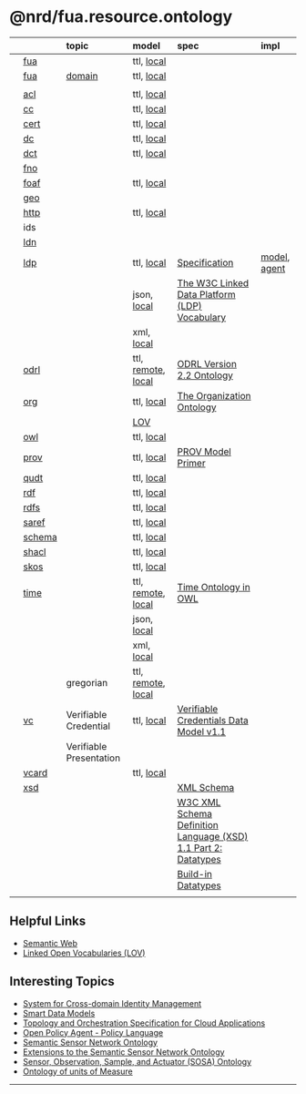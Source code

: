 # @nrd/fua.resource.ontology

|    |                                  | topic                            | model                                                                                    | spec                                                                                                   | impl                                                                                                                      |
|:---|:---------------------------------|:---------------------------------|:-----------------------------------------------------------------------------------------|:-------------------------------------------------------------------------------------------------------|:--------------------------------------------------------------------------------------------------------------------------|
|    | [fua](../ontology.fua/README.md) |                                  | ttl, [local](../ontology.fua/fua.ttl)                                                    |                                                                                                        |                                                                                                                           |
|    | [fua](./fua/README.md)           | [domain](./fua/domain/README.md) | ttl, [local](./fua/domain/fua.domain.ttl)                                                |                                                                                                        |                                                                                                                           |
|    |                                  |                                  |                                                                                          |                                                                                                        |                                                                                                                           |
|    | [acl](./acl/README.md)           |                                  | ttl, [local](./acl/local/acl_fixed.ttl)                                                  |                                                                                                        |                                                                                                                           |
|    | [cc](./cc/README.md)             |                                  | ttl, [local](./cc/local/cc_generated.ttl)                                                |                                                                                                        |                                                                                                                           |
|    | [cert](./cert/README.md)         |                                  | ttl, [local](./cert/local/cert_generated.ttl)                                            |                                                                                                        |                                                                                                                           |
|    | [dc](./dc/README.md)             |                                  | ttl, [local](./dc/local/dc.ttl)                                                          |                                                                                                        |                                                                                                                           |
|    | [dct](./dct/README.md)           |                                  | ttl, [local](./dct/local/dct.ttl)                                                        |                                                                                                        |                                                                                                                           |
|    | [fno](./fno/README.md)           |                                  |                                                                                          |                                                                                                        |                                                                                                                           |
|    | [foaf](./foaf/README.md)         |                                  | ttl, [local](./foaf/local/foaf_generated.ttl)                                            |                                                                                                        |                                                                                                                           |
|    | [geo](./geo/README.md)           |                                  |                                                                                          |                                                                                                        |                                                                                                                           |
|    | [http](./http/README.md)         |                                  | ttl, [local](./http/local/http_generated.ttl)                                            |                                                                                                        |                                                                                                                           |
|    | ids                              |                                  |                                                                                          |                                                                                                        |                                                                                                                           |
|    | [ldn](./ldn/README.md)           |                                  |                                                                                          |                                                                                                        |                                                                                                                           |
|    | [ldp](./ldp/README.md)           |                                  | ttl, [local](./ldp/local/ldp.ttl)                                                        | [Specification ](https://www.w3.org/TR/ldp/)                                                           | [model](https://git02.int.nsc.ag/Research/fua/lib/model/ldp), [agent](https://git02.int.nsc.ag/Research/fua/lib/impl/ldp) |
|    |                                  |                                  | json, [local](./ldp/local/ldp.json)                                                      | [The W3C Linked Data Platform (LDP) Vocabulary](https://www.w3.org/ns/ldp)                             |                                                                                                                           |
|    |                                  |                                  | xml, [local](./ldp/local/ldp.xml)                                                        |                                                                                                        |                                                                                                                           |
|    | [odrl](./odrl/README.md)         |                                  | ttl, [remote](https://www.w3.org/ns/odrl/2/ODRL22.ttl), [local](./odrl/local/odrl.ttl)   | [ODRL Version 2.2 Ontology](https://www.w3.org/ns/odrl/2/)                                             |                                                                                                                           |
|    | [org](./org/README.md)           |                                  | ttl, [local](./org/local/org.ttl)                                                        | [The Organization Ontology](https://www.w3.org/TR/vocab-org/)                                          |                                                                                                                           |
|    |                                  |                                  | [LOV](https://lov.linkeddata.es/dataset/lov/vocabs/org)                                  |                                                                                                        |                                                                                                                           |
|    | [owl](./owl/README.md)           |                                  | ttl, [local](./owl/local/owl.ttl)                                                        |                                                                                                        |                                                                                                                           |
|    | [prov](./prov/README.md)         |                                  | ttl, [local](./prov/local/prov_fixed.ttl)                                                | [PROV Model Primer](https://www.w3.org/TR/2013/NOTE-prov-primer-20130430/)                             |                                                                                                                           |
|    | [qudt](./qudt/README.md)         |                                  | ttl, [local](./qudt/local/schema/qudt.ttl)                                               |                                                                                                        |                                                                                                                           |
|    | [rdf](./rdf/README.md)           |                                  | ttl, [local](./rdf/local/rdf.ttl)                                                        |                                                                                                        |                                                                                                                           |
|    | [rdfs](./rdfs/README.md)         |                                  | ttl, [local](./rdfs/local/rdfs.ttl)                                                      |                                                                                                        |                                                                                                                           |
|    | [saref](./saref/README.md)       |                                  | ttl, [local](./saref/local/saref.ttl)                                                    |                                                                                                        |                                                                                                                           |
|    | [schema](./schema/README.md)     |                                  | ttl, [local](./schema/local/schema.ttl)                                                  |                                                                                                        |                                                                                                                           |
|    | [shacl](./shacl/README.md)       |                                  | ttl, [local](./shacl/local/shacl.ttl)                                                    |                                                                                                        |                                                                                                                           |
|    | [skos](./skos/README.md)         |                                  | ttl, [local](./skos/local/skos_generated.ttl)                                            |                                                                                                        |                                                                                                                           |
|    | [time](./time/README.md)         |                                  | ttl, [remote](http://www.w3.org/2006/time#), [local](./time/local/time.ttl)              | [Time Ontology in OWL](https://www.w3.org/TR/owl-time/)                                                |                                                                                                                           |
|    |                                  |                                  | json, [local](./time/local/time.json)                                                    |                                                                                                        |                                                                                                                           |
|    |                                  |                                  | xml, [local](./time/local/time.xml)                                                      |                                                                                                        |                                                                                                                           |
|    |                                  | gregorian                        | ttl, [remote](https://www.w3.org/ns/time/gregorian), [local](./time/local/gregorian.ttl) |                                                                                                        |                                                                                                                           |
|    | [vc](./vc/README.md)             | Verifiable Credential            | ttl, [local](./vc/local/cred.ttl)                                                        | [Verifiable Credentials Data Model v1.1](https://www.w3.org/TR/vc-data-model/)                         |                                                                                                                           |
|    |                                  | Verifiable Presentation          |                                                                                          |                                                                                                        |                                                                                                                           |
|    | [vcard](./vcard/README.md)       |                                  | ttl, [local](./vcard/local/vcard.ttl)                                                    |                                                                                                        |                                                                                                                           |
|    | [xsd](./xsd/README.md)           |                                  |                                                                                          | [XML Schema](http://www.w3.org/2001/XMLSchema)                                                         |                                                                                                                           |
|    |                                  |                                  |                                                                                          | [W3C XML Schema Definition Language (XSD) 1.1 Part 2: Datatypes](https://www.w3.org/TR/xmlschema11-2/) |                                                                                                                           |
|    |                                  |                                  |                                                                                          | [Build-in Datatypes](https://www.w3.org/TR/xmlschema-2/#built-in-datatypes)                            |                                                                                                                           |
|    |                                  |                                  |                                                                                          |                                                                                                        |                                                                                                                           |

## Helpful Links

- [Semantic Web](https://www.w3.org/standards/semanticweb/)
- [Linked Open Vocabularies (LOV)](https://lov.linkeddata.es/dataset/lov)

## Interesting Topics

- [System for Cross-domain Identity Management](http://www.simplecloud.info/#Specification)
- [Smart Data Models](https://github.com/smart-data-models)
- [Topology and Orchestration Specification for Cloud Applications](http://docs.oasis-open.org/tosca/TOSCA/v1.0/os/TOSCA-v1.0-os.html)
- [Open Policy Agent - Policy Language](https://www.openpolicyagent.org/docs/latest/policy-language/)
- [Semantic Sensor Network Ontology](https://www.w3.org/TR/vocab-ssn/)
- [Extensions to the Semantic Sensor Network Ontology](https://www.w3.org/TR/vocab-ssn-ext/)
- [Sensor, Observation, Sample, and Actuator (SOSA) Ontology](https://www.w3.org/2015/spatial/wiki/SOSA_Ontology)
- [Ontology of units of Measure](https://github.com/HajoRijgersberg/OM)

---

